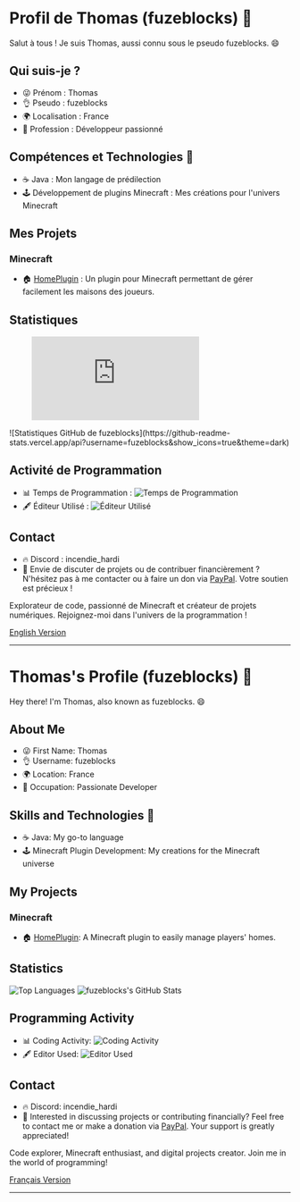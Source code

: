 # Profil de Thomas (fuzeblocks) 👋

Salut à tous ! Je suis Thomas, aussi connu sous le pseudo fuzeblocks. 😄

## Qui suis-je ?
- 😜 Prénom : Thomas
- 👌 Pseudo : fuzeblocks
- 🌍 Localisation : France
- 💼 Profession : Développeur passionné

## Compétences et Technologies 🔧
- ☕ Java : Mon langage de prédilection
- 🕹️ Développement de plugins Minecraft : Mes créations pour l'univers Minecraft

## Mes Projets
### Minecraft
- 🏠 [HomePlugin](https://github.com/fuzeblocks/HomePlugin) : Un plugin pour Minecraft permettant de gérer facilement les maisons des joueurs.

## Statistiques
<figure><embed src="https://wakatime.com/share/@fuzeblocks/baa801c8-17ad-4702-9b5a-b201d4e072a5.svg"></embed></figure>
![Statistiques GitHub de fuzeblocks](https://github-readme-stats.vercel.app/api?username=fuzeblocks&show_icons=true&theme=dark)

## Activité de Programmation
- 📊 Temps de Programmation : ![Temps de Programmation](https://wakatime.com/share/@fuzeblocks/5e74bcae-91ae-4a57-8924-413becb56c7d.svg)
- 🖋️ Éditeur Utilisé : ![Éditeur Utilisé](https://wakatime.com/share/@fuzeblocks/7c177d34-3c18-421e-bf7e-d53532ad2d40.png)

## Contact
- 🔥 Discord : incendie_hardi
- 🙌 Envie de discuter de projets ou de contribuer financièrement ? N'hésitez pas à me contacter ou à faire un don via [PayPal](https://www.paypal.com/paypalme/contactfuzeblocks?country.x=FR&locale.x=fr_FR). Votre soutien est précieux !

Explorateur de code, passionné de Minecraft et créateur de projets numériques. Rejoignez-moi dans l'univers de la programmation !

[English Version](#thomass-profile-fuzeblocks-)

---

# Thomas's Profile (fuzeblocks) 👋

Hey there! I'm Thomas, also known as fuzeblocks. 😄

## About Me
- 😜 First Name: Thomas
- 👌 Username: fuzeblocks
- 🌍 Location: France
- 💼 Occupation: Passionate Developer

## Skills and Technologies 🔧
- ☕ Java: My go-to language
- 🕹️ Minecraft Plugin Development: My creations for the Minecraft universe

## My Projects
### Minecraft
- 🏠 [HomePlugin](https://github.com/fuzeblocks/HomePlugin): A Minecraft plugin to easily manage players' homes.

## Statistics
![Top Languages](https://github-readme-stats.vercel.app/api/top-langs/?username=fuzeblocks&layout=compact)
![fuzeblocks's GitHub Stats](https://github-readme-stats.vercel.app/api?username=fuzeblocks&show_icons=true&theme=dark)

## Programming Activity
- 📊 Coding Activity: ![Coding Activity](https://wakatime.com/share/@fuzeblocks/5e74bcae-91ae-4a57-8924-413becb56c7d.svg)
- 🖋️ Editor Used: ![Editor Used](https://wakatime.com/share/@fuzeblocks/7c177d34-3c18-421e-bf7e-d53532ad2d40.png)

## Contact
- 🔥 Discord: incendie_hardi
- 🙌 Interested in discussing projects or contributing financially? Feel free to contact me or make a donation via [PayPal](https://www.paypal.com/paypalme/contactfuzeblocks?country.x=FR&locale.x=fr_FR). Your support is greatly appreciated!

Code explorer, Minecraft enthusiast, and digital projects creator. Join me in the world of programming!

[Français Version](#profil-de-thomas-fuzeblocks-)

---